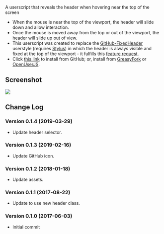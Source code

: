 A userscript that reveals the header when hovering near the top of the screen

* When the mouse is near the top of the viewport, the header will slide down and allow interaction.
* Once the mouse is moved away from the top or out of the viewport, the header will slide up out of view.
* This userscript was created to replace the [GitHub-FixedHeader](https://github.com/StylishThemes/GitHub-FixedHeader) userstyle (requires [Stylus](http://add0n.com/stylus.html)) in which the header is always visible and fixed at the top of the viewport - it fulfills this [feature request](https://github.com/StylishThemes/GitHub-FixedHeader/issues/8).
* Click [this link](https://raw.githubusercontent.com/Mottie/GitHub-userscripts/master/github-reveal-header.user.js) to install from GitHub; or, install from [GreasyFork](https://greasyfork.org/en/scripts/30308-github-reveal-header) or [OpenUserJS](https://openuserjs.org/scripts/Mottie/GitHub_Reveal_Header).

## Screenshot

![](https://cloud.githubusercontent.com/assets/136959/26758094/09c59390-489a-11e7-9404-712ab8015e95.gif)

## Change Log

### Version 0.1.4 (2019-03-29)

* Update header selector.

### Version 0.1.3 (2019-02-16)

* Update GitHub icon.

### Version 0.1.2 (2018-01-18)

* Update assets.

### Version 0.1.1 (2017-08-22)

* Update to use new header class.

### Version 0.1.0 (2017-06-03)

* Initial commit
